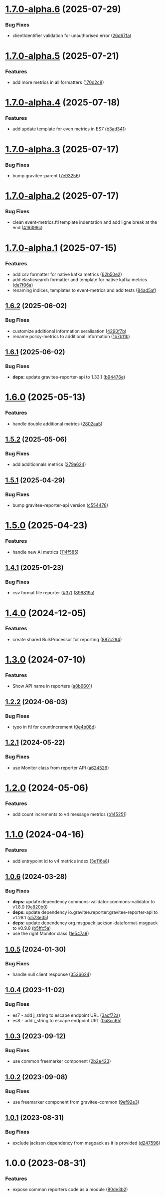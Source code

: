# [1.7.0-alpha.6](https://github.com/gravitee-io/gravitee-reporter-common/compare/1.7.0-alpha.5...1.7.0-alpha.6) (2025-07-29)


### Bug Fixes

* clientIdentifier validation for unauthorised error ([26d67fa](https://github.com/gravitee-io/gravitee-reporter-common/commit/26d67fad22cd5fcc747a660386024bc3f9c3eae4))

# [1.7.0-alpha.5](https://github.com/gravitee-io/gravitee-reporter-common/compare/1.7.0-alpha.4...1.7.0-alpha.5) (2025-07-21)


### Features

* add more metrics in all formatters ([170d2c8](https://github.com/gravitee-io/gravitee-reporter-common/commit/170d2c8f64512fe8f505aff12f6a0251dfdd84c8))

# [1.7.0-alpha.4](https://github.com/gravitee-io/gravitee-reporter-common/compare/1.7.0-alpha.3...1.7.0-alpha.4) (2025-07-18)


### Features

* add update template for even metrics in ES7 ([b3ad341](https://github.com/gravitee-io/gravitee-reporter-common/commit/b3ad3413b32a963c1d6939c1847b040b3c690931))

# [1.7.0-alpha.3](https://github.com/gravitee-io/gravitee-reporter-common/compare/1.7.0-alpha.2...1.7.0-alpha.3) (2025-07-17)


### Bug Fixes

* bump gravitee-parent ([7e93256](https://github.com/gravitee-io/gravitee-reporter-common/commit/7e93256eb819b3b17775acd069e9bb68a5cdd2c8))

# [1.7.0-alpha.2](https://github.com/gravitee-io/gravitee-reporter-common/compare/1.7.0-alpha.1...1.7.0-alpha.2) (2025-07-17)


### Bug Fixes

* clean event-metrics.ftl template indentation and add ligne break at the end ([419399c](https://github.com/gravitee-io/gravitee-reporter-common/commit/419399c559143d88a573b1a3242137c0a87fce0d))

# [1.7.0-alpha.1](https://github.com/gravitee-io/gravitee-reporter-common/compare/1.6.2...1.7.0-alpha.1) (2025-07-15)


### Features

* add csv formatter for native kafka metrics ([62b50e2](https://github.com/gravitee-io/gravitee-reporter-common/commit/62b50e2f1f8a4778efc6d13c537ec985af0b4020))
* add elasticsearch formatter and template for native kafka metrics ([de7f06a](https://github.com/gravitee-io/gravitee-reporter-common/commit/de7f06a4ecfd3f66f0dde2977d8921cfa6eb8f78))
* renaming indices, templates to event-metrics and add tests ([84ad5af](https://github.com/gravitee-io/gravitee-reporter-common/commit/84ad5af33f39a31574345861f69b4ae5af6cbf59))

## [1.6.2](https://github.com/gravitee-io/gravitee-reporter-common/compare/1.6.1...1.6.2) (2025-06-02)


### Bug Fixes

* customize additional information seralisation ([4290f7b](https://github.com/gravitee-io/gravitee-reporter-common/commit/4290f7b2085caef52fcadbc90a2998092e7cfe4c))
* rename policy-metrics to additional information ([1b7b11b](https://github.com/gravitee-io/gravitee-reporter-common/commit/1b7b11bbe397eb7f8c4e645644a5657db26ebdb6))

## [1.6.1](https://github.com/gravitee-io/gravitee-reporter-common/compare/1.6.0...1.6.1) (2025-06-02)


### Bug Fixes

* **deps:** update gravitee-reporter-api to 1.33.1 ([b94476e](https://github.com/gravitee-io/gravitee-reporter-common/commit/b94476e7db86dedb0d8d36c511e9bd44367960ee))

# [1.6.0](https://github.com/gravitee-io/gravitee-reporter-common/compare/1.5.2...1.6.0) (2025-05-13)


### Features

* handle double additional metrics ([2802aa5](https://github.com/gravitee-io/gravitee-reporter-common/commit/2802aa5579f944205371f0d4f95e7f4e5b8a5412))

## [1.5.2](https://github.com/gravitee-io/gravitee-reporter-common/compare/1.5.1...1.5.2) (2025-05-06)


### Bug Fixes

* add additionnals metrics ([279a624](https://github.com/gravitee-io/gravitee-reporter-common/commit/279a624b5c58ce246ecb1246ba6dc31065a906a9))

## [1.5.1](https://github.com/gravitee-io/gravitee-reporter-common/compare/1.5.0...1.5.1) (2025-04-29)


### Bug Fixes

* bump gravitee-reporter-api version ([c554478](https://github.com/gravitee-io/gravitee-reporter-common/commit/c554478245e9202acadf71d7896b735cf6156bc2))

# [1.5.0](https://github.com/gravitee-io/gravitee-reporter-common/compare/1.4.1...1.5.0) (2025-04-23)


### Features

* handle new AI metrics ([114f585](https://github.com/gravitee-io/gravitee-reporter-common/commit/114f58504025f192397b14027b25fd9b2d67dab6))

## [1.4.1](https://github.com/gravitee-io/gravitee-reporter-common/compare/1.4.0...1.4.1) (2025-01-23)


### Bug Fixes

* csv format file reporter ([#37](https://github.com/gravitee-io/gravitee-reporter-common/issues/37)) ([896819a](https://github.com/gravitee-io/gravitee-reporter-common/commit/896819a4393aece338089d017306d886e703b769))

# [1.4.0](https://github.com/gravitee-io/gravitee-reporter-common/compare/1.3.0...1.4.0) (2024-12-05)


### Features

* create shared BulkProcessor for reporting ([887c294](https://github.com/gravitee-io/gravitee-reporter-common/commit/887c2943ca585c780f5888b4013788150bc0eb76))

# [1.3.0](https://github.com/gravitee-io/gravitee-reporter-common/compare/1.2.2...1.3.0) (2024-07-10)


### Features

* Show API name in reporters ([a8b6601](https://github.com/gravitee-io/gravitee-reporter-common/commit/a8b66011d7b9dba6ed2a1d10a950da8509bce60b))

## [1.2.2](https://github.com/gravitee-io/gravitee-reporter-common/compare/1.2.1...1.2.2) (2024-06-03)


### Bug Fixes

* typo in ftl for countIncrement ([0e4b08d](https://github.com/gravitee-io/gravitee-reporter-common/commit/0e4b08d27782044e0fa9aa9b7d41e94ad3945229))

## [1.2.1](https://github.com/gravitee-io/gravitee-reporter-common/compare/1.2.0...1.2.1) (2024-05-22)


### Bug Fixes

* use Monitor class from reporter API ([a624526](https://github.com/gravitee-io/gravitee-reporter-common/commit/a624526ed94b142dcdf8dfd36c874a52aef2c40d))

# [1.2.0](https://github.com/gravitee-io/gravitee-reporter-common/compare/1.1.0...1.2.0) (2024-05-06)


### Features

* add count increments to v4 message metrics ([b145251](https://github.com/gravitee-io/gravitee-reporter-common/commit/b145251f9f038613c16c028cb7406e740c6cf274))

# [1.1.0](https://github.com/gravitee-io/gravitee-reporter-common/compare/1.0.6...1.1.0) (2024-04-16)


### Features

* add entrypoint id to v4 metrics index ([3e116a8](https://github.com/gravitee-io/gravitee-reporter-common/commit/3e116a82c1963800d3a01b490d939a1bd77a5d78))

## [1.0.6](https://github.com/gravitee-io/gravitee-reporter-common/compare/1.0.5...1.0.6) (2024-03-28)


### Bug Fixes

* **deps:** update dependency commons-validator:commons-validator to v1.8.0 ([9e820b0](https://github.com/gravitee-io/gravitee-reporter-common/commit/9e820b023733736a748df2fea8fe86ca42ab85c4))
* **deps:** update dependency io.gravitee.reporter:gravitee-reporter-api to v1.28.1 ([c573e35](https://github.com/gravitee-io/gravitee-reporter-common/commit/c573e35d6de736c0db9f950d676158e454fb7df5))
* **deps:** update dependency org.msgpack:jackson-dataformat-msgpack to v0.9.8 ([b5ffc5a](https://github.com/gravitee-io/gravitee-reporter-common/commit/b5ffc5af7448b1a0f8471a0aedeb1bf338d23613))
* use the right Monitor class ([1e547a8](https://github.com/gravitee-io/gravitee-reporter-common/commit/1e547a86c699871c07f39d8b3598625a9ffdb398))

## [1.0.5](https://github.com/gravitee-io/gravitee-reporter-common/compare/1.0.4...1.0.5) (2024-01-30)


### Bug Fixes

* handle null client response ([3536624](https://github.com/gravitee-io/gravitee-reporter-common/commit/3536624c672e5443d82ef430e055f04f3d37ed4b))

## [1.0.4](https://github.com/gravitee-io/gravitee-reporter-common/compare/1.0.3...1.0.4) (2023-11-02)


### Bug Fixes

* es7 - add j_string to escape endpoint URL ([3acf72a](https://github.com/gravitee-io/gravitee-reporter-common/commit/3acf72a28ac2d93502e52deb8e4c48657e4bcb22))
* es8 - add j_string to escape endpoint URL ([0a8cc65](https://github.com/gravitee-io/gravitee-reporter-common/commit/0a8cc65f238b2bcdd665de6a755088800bb93ad2))

## [1.0.3](https://github.com/gravitee-io/gravitee-reporter-common/compare/1.0.2...1.0.3) (2023-09-12)


### Bug Fixes

* use common freemarker component ([2b2e423](https://github.com/gravitee-io/gravitee-reporter-common/commit/2b2e423cf37108058c025d3496a892353932485f))

## [1.0.2](https://github.com/gravitee-io/gravitee-reporter-common/compare/1.0.1...1.0.2) (2023-09-08)


### Bug Fixes

* use freemarker component from gravitee-common ([9ef92e3](https://github.com/gravitee-io/gravitee-reporter-common/commit/9ef92e3b5ed6ae09b45d9d925b557e21230e2ac2))

## [1.0.1](https://github.com/gravitee-io/gravitee-reporter-common/compare/1.0.0...1.0.1) (2023-08-31)


### Bug Fixes

* exclude jackson dependency from msgpack as it is provided ([d247596](https://github.com/gravitee-io/gravitee-reporter-common/commit/d24759689295623348289638fd97e1c69ae07a37))

# 1.0.0 (2023-08-31)


### Features

* expose common reporters code as a module ([80de3b2](https://github.com/gravitee-io/gravitee-reporter-common/commit/80de3b2f59229ed406c2c8d26871567fd114d0fc))
